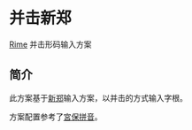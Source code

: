 # 并击新郑

[Rime](https://rime.im/) 并击形码输入方案

## 简介

此方案基于[新郑](https://github.com/chenlin014/xingzheng)输入方案，以并击的方式输入字根。

方案配置参考了[宮保拼音](https://github.com/rime/rime-combo-pinyin)。
